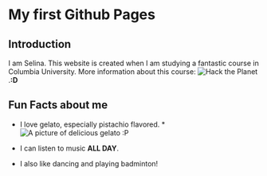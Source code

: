 # My first Github Pages

## Introduction
I am Selina. This website is created when I am studying a fantastic course in Columbia University. More information about this course: ![Hack the Planet]( https://eaton-lab.org/hack-the-planet).**:D**

## Fun Facts about me
* I love gelato, especially pistachio flavored.
	*![A picture of delicious gelato :P](<https://media-hosting.imagekit.io//e212aa74a9354cde/%E5%BE%AE%E4%BF%A1%E5%9B%BE%E7%89%87_20250129183315.jpg?Expires=1832801622&Key-Pair-Id=K2ZIVPTIP2VGHC&Signature=WVEVhtot6C510yPdJOTxL~nH~b-1RbuKSo2AmhkHLem6p1D08AZXLjrMiItJcF-R74JejZG19TAxORciw6i4zqIaVJw28h6gxWZFd25ppZ65qNqgJ9cIejJ-SNwVNgkbuEW2e5lzXR1xgI7ssFQ6ay4liWfWP~UKiQt5kyP42wPr4PFJk2VPBTU5OFvOXztmo9lgW3YKRg~7t~5GRyIvq4jo-Sjv6mFNYtfIGyv1otteuB6HQM9ZBE91wRg6oTTYUPPXw~L4Vg6wNze9TM2mObWx6k8ncV0nJ8cBe8YK1hHJVrFPaIpnJrNMjthOX1m6lOy2Gw5~aY09sVYOmZfEGw__>)

* I can listen to music **ALL DAY**.

* I also like dancing and playing badminton!

